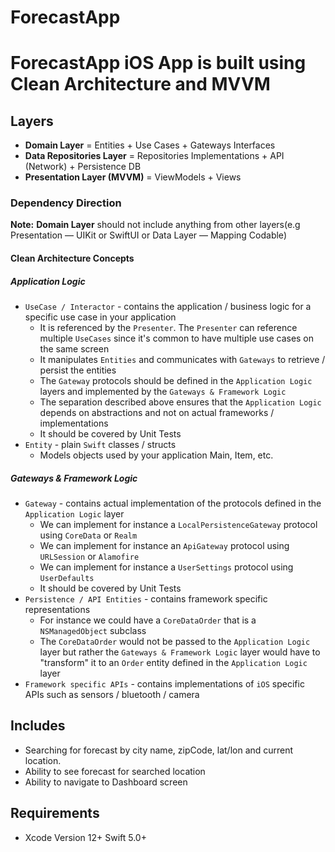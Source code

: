 # ForecastApp

# ForecastApp iOS App is built using Clean Architecture and MVVM &nbsp;

## Layers
* **Domain Layer** = Entities + Use Cases + Gateways Interfaces
* **Data Repositories Layer** = Repositories Implementations + API (Network) + Persistence DB
* **Presentation Layer (MVVM)** = ViewModels + Views

### Dependency Direction

**Note:** **Domain Layer** should not include anything from other layers(e.g Presentation — UIKit or SwiftUI or Data Layer — Mapping Codable)

#### Clean Architecture Concepts
##### Application Logic

* `UseCase / Interactor` - contains the application / business logic for a specific use case in your application
    * It is referenced by the `Presenter`. The `Presenter` can reference multiple `UseCases` since it's common to have multiple use cases on the same screen
    * It manipulates `Entities` and communicates with `Gateways` to retrieve / persist the entities
    * The `Gateway` protocols should be defined in the `Application Logic` layers and implemented by the `Gateways & Framework Logic`
    * The separation described above ensures that the `Application Logic` depends on abstractions and not on actual frameworks / implementations
    * It should be covered by Unit Tests
* `Entity` - plain `Swift` classes / structs
    * Models objects used by your application Main, Item, etc.

##### Gateways & Framework Logic

* `Gateway` - contains actual implementation of the protocols defined in the `Application Logic` layer
    * We can implement for instance a `LocalPersistenceGateway` protocol using `CoreData` or `Realm`
    * We can implement for instance an `ApiGateway` protocol using `URLSession` or `Alamofire`
    * We can implement for instance a `UserSettings` protocol using `UserDefaults`
    * It should be covered by Unit Tests
* `Persistence / API Entities` - contains framework specific representations
    * For instance we could have a `CoreDataOrder` that is a `NSManagedObject` subclass
    * The `CoreDataOrder` would not be passed to the `Application Logic` layer but rather the `Gateways & Framework Logic` layer would have to "transform" it to an `Order` entity defined in the `Application Logic` layer
* `Framework specific APIs` - contains implementations of `iOS` specific APIs such as sensors / bluetooth / camera
 
## Includes
* Searching for forecast by city name, zipCode, lat/lon and current location.
* Ability to see forecast for searched location 
* Ability to navigate to Dashboard screen

## Requirements
* Xcode Version 12+  Swift 5.0+

